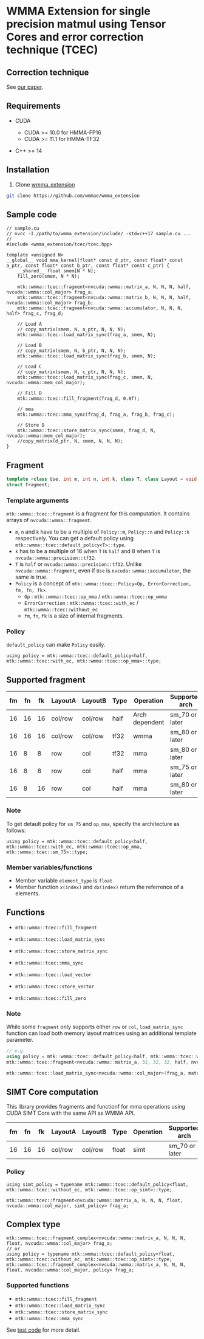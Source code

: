 # WMMA Extension for single precision matmul using Tensor Cores and error correction technique (TCEC)

## Correction technique
See [our paper](https://arxiv.org/abs/2203.03341).

## Requirements
- CUDA
  - CUDA >= 10.0 for HMMA-FP16
  - CUDA >= 11.1 for HMMA-TF32

- C++ >= 14

## Installation
1. Clone [wmma_extension](https://github.com/wmmae/wmma_extension)
```bash
git clone https://github.com/wmmae/wmma_extension
```

## Sample code
```cuda
// sample.cu
// nvcc -I./path/to/wmma_extension/include/ -std=c++17 sample.cu ...
//
#include <wmma_extension/tcec/tcec.hpp>

template <unsigned N>
__global__ void mma_kernel(float* const d_ptr, const float* const a_ptr, const float* const b_ptr, const float* const c_ptr) {
    __shared__ float smem[N * N];
    fill_zero(smem, N * N);

    mtk::wmma::tcec::fragment<nvcuda::wmma::matrix_a, N, N, N, half, nvcuda::wmma::col_major> frag_a;
    mtk::wmma::tcec::fragment<nvcuda::wmma::matrix_b, N, N, N, half, nvcuda::wmma::col_major> frag_b;
    mtk::wmma::tcec::fragment<nvcuda::wmma::accumulator, N, N, N, half> frag_c, frag_d;

    // Load A
    // copy_matrix(smem, N, a_ptr, N, N, N);
    mtk::wmma::tcec::load_matrix_sync(frag_a, smem, N);

    // Load B
    // copy_matrix(smem, N, b_ptr, N, N, N);
    mtk::wmma::tcec::load_matrix_sync(frag_b, smem, N);

    // Load C
    // copy_matrix(smem, N, c_ptr, N, N, N);
    mtk::wmma::tcec::load_matrix_sync(frag_c, smem, N, nvcuda::wmma::mem_col_major);

    // Fill D
    mtk::wmma::tcec::fill_fragment(frag_d, 0.0f);

    // mma
    mtk::wmma::tcec::mma_sync(frag_d, frag_a, frag_b, frag_c);

    // Store D
    mtk::wmma::tcec::store_matrix_sync(smem, frag_d, N, nvcuda::wmma::mem_col_major);
    //copy_matrix(d_ptr, N, smem, N, N, N);
}
```

## Fragment
```cpp
template <class Use, int m, int n, int k, class T, class Layout = void, Policy = typename mtk::wmma::tcec::default_policy<T>::type>
struct fragment;
```

### Template arguments
`mtk::wmma::tcec::fragment` is a fragment for this computation.
It contains arrays of `nvcuda::wmma::fragment`.
- `m`, `n` and `k` have to be a multiple of `Policy::m`, `Policy::n` and `Policy::k` respectively.
You can get a default policy using `mtk::wmma::tcec::default_policy<T>::type`.
- `k` has to be a multiple of 16 when `T` is `half` and 8 when `T` is `nvcuda::wmma::precision::tf32`.
- `T` is `half` or `nvcuda::wmma::precision::tf32`. Unlike `nvcuda::wmma::fragment`, even if `Use` is `nvcuda::wmma::accumulator`, the same is true.
- `Policy` is a concept of `mtk::wmma::tcec::Policy<Op, ErrorCorrection, fm, fn, fk>`.
  - `Op` : `mtk::wmma::tcec::op_mma` / `mtk::wmma::tcec::op_wmma`
  - `ErrorCorrection` : `mtk::wmma::tcec::with_ec` / `mtk::wmma::tcec::without_ec`
  - `fm`, `fn`, `fk` is a size of internal fragments.

### Policy
`default_policy` can make `Policy` easily.
```cuda
using policy = mtk::wmma::tcec::default_policy<half, mtk::wmma::tcec::with_ec, mtk::wmma::tcec::op_mma>::type;
```

## Supported fragment

| fm | fn | fk | LayoutA | LayoutB | Type  | Operation      | Supported arch |
| -- | -- | -- | ------- | ------- | ----- | -------------- | ---------------|
| 16 | 16 | 16 | col/row | col/row | half  | Arch dependent | sm_70 or later |
| 16 | 16 | 16 | col/row | col/row | tf32  | wmma           | sm_80 or later |
| 16 | 8  | 8  | row     | col     | tf32  | mma            | sm_80 or later |
| 16 | 8  | 8  | row     | col     | half  | mma            | sm_75 or later |
| 16 | 8  | 16 | row     | col     | half  | mma            | sm_80 or later |

### Note
To get detault policy for `sm_75` and `op_mma`, specify the architecture as follows:
```cuda
using policy = mtk::wmma::tcec::default_policy<half, mtk::wmma::tcec::with_ec, mtk::wmma::tcec::op_mma, mtk::wmma::tcec::sm_75>::type;
```

### Member variables/functions
- Member variable `element_type` is `float`
- Member function `x(index)` and `dx(index)` return the referrence of a elements.

## Functions
- `mtk::wmma::tcec::fill_fragment`
- `mtk::wmma::tcec::load_matrix_sync`
- `mtk::wmma::tcec::store_matrix_sync`
- `mtk::wmma::tcec::mma_sync`

- `mtk::wmma::tcec::load_vector`
- `mtk::wmma::tcec::store_vector`
- `mtk::wmma::tcec::fill_zero`

### Note
While some `fragment` only supports either `row` or `col`, `load_matrix_sync` function can load both memory layout matrices using an additional template parameter.

```cpp
// e.g.
using policy = mtk::wmma::tcec::default_policy<half, mtk::wmma::tcec::with_ec, mtk::wmma::tcec::op_mma>::type;
mtk::wmma::tcec::fragment<nvcuda::wmma::matrix_a, 32, 32, 32, half, nvcuda::wmma::row_major, policy> frag_a;

mtk::wmma::tcec::load_matrix_sync<nvcuda::wmma::col_major>(frag_a, matrix_ptr, ldm);
```

## SIMT Core computation

This library provides fragments and functionf for mma operations using CUDA SIMT Core with the same API as WMMA API.

| fm | fn | fk | LayoutA | LayoutB | Type  | Operation      | Supported arch |
| -- | -- | -- | ------- | ------- | ----- | -------------- | ---------------|
| 16 | 16 | 16 | col/row | col/row | float | simt           | sm_70 or later |

### Policy
```cuda
using simt_policy = typename mtk::wmma::tcec::default_policy<float, mtk::wmma::tcec::without_ec, mtk::wmma::tcec::op_simt>::type;

mtk::wmma::tcec::fragment<nvcuda::wmma::matrix_a, N, N, N, float, nvcuda::wmma::col_major, simt_policy> frag_a;
```

## Complex type
```cuda
mtk::wmma::tcec::fragment_complex<nvcuda::wmma::matrix_a, N, N, N, float, nvcuda::wmma::col_major> frag_a;
// or
using policy = typename mtk::wmma::tcec::default_policy<float, mtk::wmma::tcec::without_ec, mtk::wmma::tcec::op_simt>::type;
mtk::wmma::tcec::fragment_complex<nvcuda::wmma::matrix_a, N, N, N, float, nvcuda::wmma::col_major, policy> frag_a;
```

### Supported functions
- `mtk::wmma::tcec::fill_fragment`
- `mtk::wmma::tcec::load_matrix_sync`
- `mtk::wmma::tcec::store_matrix_sync`
- `mtk::wmma::tcec::mma_sync`

See [test code](../test/tcec/mma_complex.cu) for more detail.
